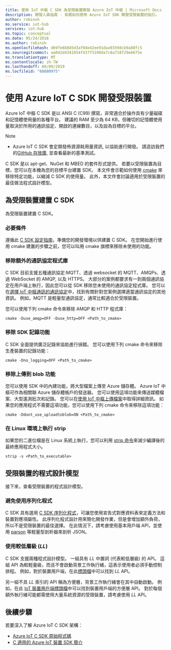 ```yaml
---
title: 使用 IoT 中樞 C SDK 為受限裝置開發 Azure IoT 中樞 | Microsoft Docs
description: 開發人員指南 - 有關如何使用 Azure IoT SDK 開發受限裝置的指引。
author: robinsh
ms.service: iot-hub
services: iot-hub
ms.topic: conceptual
ms.date: 05/24/2018
ms.author: robinsh
ms.openlocfilehash: d69fe6b845d3af04e42ee91daa9359dcb9a88fc5
ms.sourcegitcommit: aa042d4341054f437f3190da7c8a718729eb675e
ms.translationtype: MT
ms.contentlocale: zh-TW
ms.lasthandoff: 08/09/2019
ms.locfileid: "68880975"
---
```

# <a name="develop-for-constrained-devices-using-azure-iot-c-sdk"></a>使用 Azure IoT C SDK 開發受限裝置

Azure IoT 中樞 C SDK 是以 ANSI C (C99) 撰寫，非常適合於操作具有少量磁碟和記憶體使用量的各種平台。 建議的 RAM 至少為 64 KB，但確切的記憶體使用量取決於所用的通訊協定、開啟的連線數目，以及設為目標的平台。
> [!NOTE]
> * Azure IoT C SDK 會定期發佈資源耗用量資訊, 以協助進行開發。  請造訪我們的[GitHub 存放庫](https://github.com/Azure/azure-iot-sdk-c/blob/master/doc/c_sdk_resource_information.md), 並查看最新的基準測試。
>

C SDK 是以 apt-get、NuGet 和 MBED 的套件形式提供。 若要以受限裝置為目標，您可以在本機為您的目標平台建置 SDK。 本文件會示範如何使用 [cmake](https://cmake.org/) 來移除特定功能，以縮減 C SDK 的使用量。 此外，本文件會討論適用於受限裝置的最佳做法程式設計模型。

## <a name="building-the-c-sdk-for-constrained-devices"></a>為受限裝置建置 C SDK

為受限裝置建置 C SDK。

### <a name="prerequisites"></a>必要條件

遵循此 [C SDK 設定指南](https://github.com/Azure/azure-iot-sdk-c/blob/master/doc/devbox_setup.md)，準備您的開發環境以供建置 C SDK。 在您開始進行使用 cmake 建置的步驟之前，您可以叫用 cmake 旗標來移除未使用的功能。

### <a name="remove-additional-protocol-libraries"></a>移除額外的通訊協定程式庫

C SDK 目前支援五種通訊協定:MQTT、透過 websocket 的 MQTT、AMQPs、透過 WebSocket 的 AMQP, 以及 HTTPS。 大部分的案例都要求有一到兩個通訊協定在用戶端上執行，因此您可以從 SDK 移除您未使用的通訊協定程式庫。 您可以在[選擇 IoT 中樞通訊的通訊協定](iot-hub-devguide-protocols.md)中，找到有關針對您案例選擇適當通訊協定的其他資訊。 例如，MQTT 是輕量型通訊協定，通常比較適合於受限裝置。

您可以使用下列 cmake 命令來移除 AMQP 和 HTTP 程式庫：

```
cmake -Duse_amqp=OFF -Duse_http=OFF <Path_to_cmake>
```

### <a name="remove-sdk-logging-capability"></a>移除 SDK 記錄功能

C SDK 全面提供廣泛記錄來協助進行偵錯。 您可以使用下列 cmake 命令來移除生產裝置的記錄功能：

```
cmake -Dno_logging=OFF <Path_to_cmake>
```

### <a name="remove-upload-to-blob-capability"></a>移除上傳到 blob 功能

您可以使用 SDK 中的內建功能，將大型檔案上傳至 Azure 儲存體。 Azure IoT 中樞可作為相關聯 Azure 儲存體帳戶的發送器。 您可以使用這項功能來傳送媒體檔案、大型遙測批次和記錄。 您可以在[使用 IoT 中樞上傳檔案](iot-hub-devguide-file-upload.md)中取得詳細資訊。 如果您的應用程式不需要這項功能，您可以使用下列 cmake 命令來移除這項功能：

```
cmake -Ddont_use_uploadtoblob=ON <Path_to_cmake>
```

### <a name="running-strip-on-linux-environment"></a>在 Linux 環境上執行 strip

如果您的二進位檔是在 Linux 系統上執行，您可以利用 [strip 命令](https://en.wikipedia.org/wiki/Strip_(Unix))來減少編譯後的最終應用程式大小。

```
strip -s <Path_to_executable>
```

## <a name="programming-models-for-constrained-devices"></a>受限裝置的程式設計模型

接下來，查看受限裝置的程式設計模型。

### <a name="avoid-using-the-serializer"></a>避免使用序列化程式

C SDK 具有選用 [C SDK 序列化程式](https://github.com/Azure/azure-iot-sdk-c/tree/master/serializer)，可讓您使用宣告式對應資料表來定義方法和裝置對應項屬性。 此序列化程式設計用來簡化開發作業，但是會增加額外負荷，所以不是受限裝置的最佳選擇。 在此情況下，請考慮使用基本用戶端 API，並使用 [parson](https://github.com/kgabis/parson) 等輕量型剖析器來剖析 JSON。

### <a name="use-the-lower-layer-_ll_"></a>使用較低層級 (_LL_)

C SDK 支援兩種程式設計模型。 一組具有 _LL_ 中置詞 (代表較低層級) 的 API。 這組 API 為較輕量級，而且不會啟動背景工作執行緒，這表示使用者必須手動控制排程。 例如，對於裝置用戶端，在此[標頭檔](https://github.com/Azure/azure-iot-sdk-c/blob/master/iothub_client/inc/iothub_device_client_ll.h)中可以找到 _LL_ API。 

另一組不具 _LL_ 索引的 API 稱為方便層，背景工作執行緒會在其中自動啟動。 例如，在此 [IoT 裝置用戶端標頭檔](https://github.com/Azure/azure-iot-sdk-c/blob/master/iothub_client/inc/iothub_device_client.h)中可以找到裝置用戶端的方便層 API。 對於每個額外執行緒可能都需使用大量系統資源的受限裝置，請考慮使用 _LL_ API。

## <a name="next-steps"></a>後續步驟

若要深入了解 Azure IoT C SDK 架構：
-   [Azure IoT C SDK 原始程式碼](https://github.com/Azure/azure-iot-sdk-c/)
-   [C 適用的 Azure IoT 裝置 SDK 簡介](iot-hub-device-sdk-c-intro.md)
